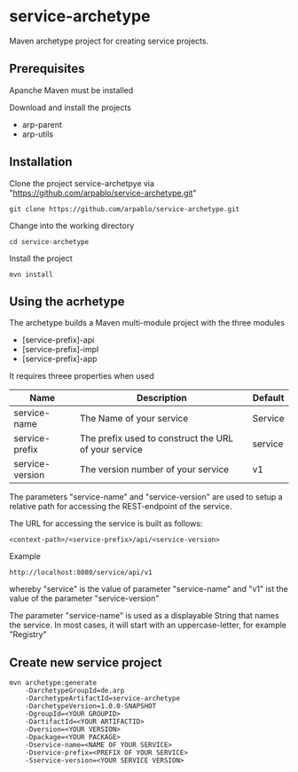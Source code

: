 # service-archetype

Maven archetype project for creating service projects.

Prerequisites
-------------
Apanche Maven must be installed

Download and install the projects
- arp-parent
- arp-utils

Installation
------------
Clone the project service-archetpye via "https://github.com/arpablo/service-archetype.git"
```
git clone https://github.com/arpablo/service-archetype.git
```
Change into the working directory
```
cd service-archetype
```
Install the project
```
mvn install
```

Using the acrhetype
-------------------
The archetype builds a Maven multi-module project with the three modules
- [service-prefix]-api
- [service-prefix]-impl
- [service-prefix]-app

It requires threee properties when used

| Name  | Description | Default |
| ------------- | ------------- | ------------- |
| service-name | The Name of your service | Service |
| service-prefix | The prefix used to construct the URL of your service | service |
| service-version | The version number of your service | v1 |

The parameters "service-name" and "service-version" are used to setup a relative path for accessing the REST-endpoint of the service.

The URL for accessing the service is built as follows:
```
<context-path>/<service-prefix>/api/<service-version>
```

Example
```
http://localhost:8080/service/api/v1
```
whereby "service" is the value of parameter "service-name" and
"v1" ist the value of the parameter "service-version"

The parameter "service-name" is used as a displayable String that names the service. In most cases, it will start with an uppercase-letter, for example "Registry"

Create new service project
-------------------------

```
mvn archetype:generate 
    -DarchetypeGroupId=de.arp 
    -DarchetypeArtifactId=service-archetype 
    -DarchetypeVersion=1.0.0-SNAPSHOT 
    -DgroupId=<YOUR GROUPID> 
    -DartifactId=<YOUR ARTIFACTID> 
    -Dversion=<YOUR VERSION> 
    -Dpackage=<YOUR PACKAGE> 
    -Dservice-name=<NAME OF YOUR SERVICE> 
    -Dservice-prefix=<PREFIX OF YOUR SERVICE>
    -Sservice-version=<YOUR SERVICE VERSION>
```
